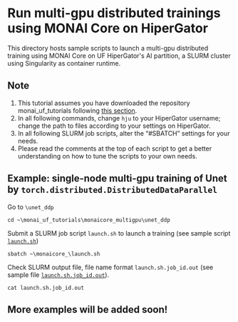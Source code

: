 # Run multi-gpu distributed trainings using MONAI Core on HiperGator
This directory hosts sample scripts to launch a multi-gpu distributed training using MONAI Core on UF HiperGator's AI partition, a SLURM cluster using Singularity as container runtime.

## **Note**
1. This tutorial assumes you have downloaded the repository monai_uf_tutorials following [this section](../README.md/#download-this-repository-on-hipergator).
2. In all following commands, change `hju` to your HiperGator username; change the path to files according to your settings on HiperGator. 
3. In all following SLURM job scripts, alter the “#SBATCH” settings for your needs.
4. Please read the comments at the top of each script to get a better understanding on how to tune the scripts to your own needs. 

## **Example: single-node multi-gpu training of Unet by** `torch.distributed.DistributedDataParallel` 
Go to `\unet_ddp`
```
cd ~\monai_uf_tutorials\monaicore_multigpu\unet_ddp
```

Submit a SLURM job script `launch.sh` to launch a training (see sample script [`launch.sh`](./unet_ddp/launch.sh))
```
sbatch ~\monaicore_\launch.sh
```

Check SLURM output file, file name format `launch.sh.job_id.out` (see sample file [`launch.sh.job_id.out`](./unet_ddp/launch.sh.job_id.out)).
```
cat launch.sh.job_id.out
```

## More examples will be added soon!

